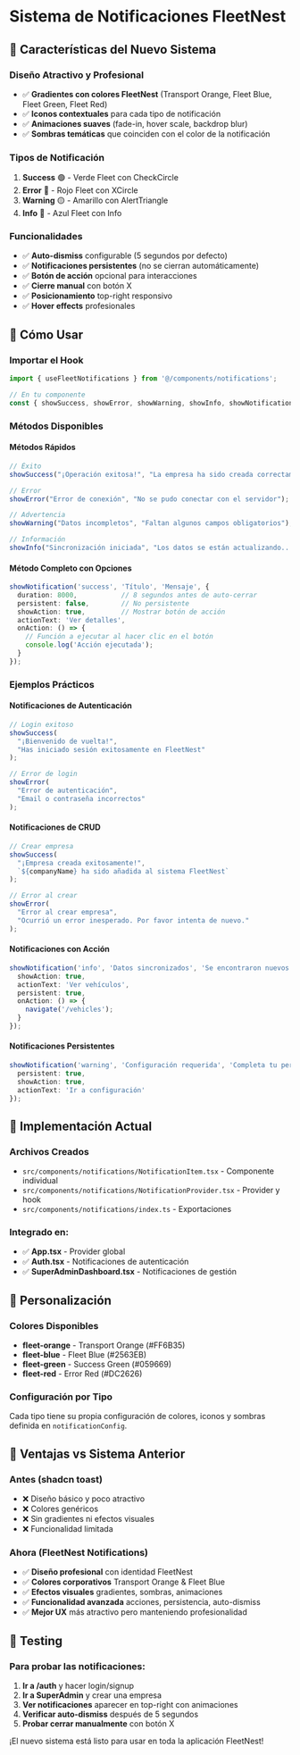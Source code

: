 # Sistema de Notificaciones FleetNest

## 🎨 **Características del Nuevo Sistema**

### **Diseño Atractivo y Profesional**
- ✅ **Gradientes con colores FleetNest** (Transport Orange, Fleet Blue, Fleet Green, Fleet Red)
- ✅ **Iconos contextuales** para cada tipo de notificación
- ✅ **Animaciones suaves** (fade-in, hover scale, backdrop blur)
- ✅ **Sombras temáticas** que coinciden con el color de la notificación

### **Tipos de Notificación**
1. **Success** 🟢 - Verde Fleet con CheckCircle
2. **Error** 🔴 - Rojo Fleet con XCircle  
3. **Warning** 🟡 - Amarillo con AlertTriangle
4. **Info** 🔵 - Azul Fleet con Info

### **Funcionalidades**
- ✅ **Auto-dismiss** configurable (5 segundos por defecto)
- ✅ **Notificaciones persistentes** (no se cierran automáticamente)
- ✅ **Botón de acción** opcional para interacciones
- ✅ **Cierre manual** con botón X
- ✅ **Posicionamiento** top-right responsivo
- ✅ **Hover effects** profesionales

## 📖 **Cómo Usar**

### **Importar el Hook**
```typescript
import { useFleetNotifications } from '@/components/notifications';

// En tu componente
const { showSuccess, showError, showWarning, showInfo, showNotification } = useFleetNotifications();
```

### **Métodos Disponibles**

#### **Métodos Rápidos**
```typescript
// Éxito
showSuccess("¡Operación exitosa!", "La empresa ha sido creada correctamente");

// Error
showError("Error de conexión", "No se pudo conectar con el servidor");

// Advertencia  
showWarning("Datos incompletos", "Faltan algunos campos obligatorios");

// Información
showInfo("Sincronización iniciada", "Los datos se están actualizando...");
```

#### **Método Completo con Opciones**
```typescript
showNotification('success', 'Título', 'Mensaje', {
  duration: 8000,           // 8 segundos antes de auto-cerrar
  persistent: false,        // No persistente
  showAction: true,         // Mostrar botón de acción
  actionText: 'Ver detalles',
  onAction: () => {
    // Función a ejecutar al hacer clic en el botón
    console.log('Acción ejecutada');
  }
});
```

### **Ejemplos Prácticos**

#### **Notificaciones de Autenticación**
```typescript
// Login exitoso
showSuccess(
  "¡Bienvenido de vuelta!",
  "Has iniciado sesión exitosamente en FleetNest"
);

// Error de login
showError(
  "Error de autenticación", 
  "Email o contraseña incorrectos"
);
```

#### **Notificaciones de CRUD**
```typescript
// Crear empresa
showSuccess(
  "¡Empresa creada exitosamente!",
  `${companyName} ha sido añadida al sistema FleetNest`
);

// Error al crear
showError(
  "Error al crear empresa",
  "Ocurrió un error inesperado. Por favor intenta de nuevo."
);
```

#### **Notificaciones con Acción**
```typescript
showNotification('info', 'Datos sincronizados', 'Se encontraron nuevos vehículos', {
  showAction: true,
  actionText: 'Ver vehículos',
  persistent: true,
  onAction: () => {
    navigate('/vehicles');
  }
});
```

#### **Notificaciones Persistentes**
```typescript
showNotification('warning', 'Configuración requerida', 'Completa tu perfil', {
  persistent: true,
  showAction: true,
  actionText: 'Ir a configuración'
});
```

## 🎯 **Implementación Actual**

### **Archivos Creados**
- `src/components/notifications/NotificationItem.tsx` - Componente individual
- `src/components/notifications/NotificationProvider.tsx` - Provider y hook
- `src/components/notifications/index.ts` - Exportaciones

### **Integrado en:**
- ✅ **App.tsx** - Provider global
- ✅ **Auth.tsx** - Notificaciones de autenticación  
- ✅ **SuperAdminDashboard.tsx** - Notificaciones de gestión

## 🎨 **Personalización**

### **Colores Disponibles**
- **fleet-orange** - Transport Orange (#FF6B35)
- **fleet-blue** - Fleet Blue (#2563EB)  
- **fleet-green** - Success Green (#059669)
- **fleet-red** - Error Red (#DC2626)

### **Configuración por Tipo**
Cada tipo tiene su propia configuración de colores, iconos y sombras definida en `notificationConfig`.

## 🚀 **Ventajas vs Sistema Anterior**

### **Antes (shadcn toast)**
- ❌ Diseño básico y poco atractivo
- ❌ Colores genéricos
- ❌ Sin gradientes ni efectos visuales
- ❌ Funcionalidad limitada

### **Ahora (FleetNest Notifications)**
- ✅ **Diseño profesional** con identidad FleetNest
- ✅ **Colores corporativos** Transport Orange & Fleet Blue
- ✅ **Efectos visuales** gradientes, sombras, animaciones
- ✅ **Funcionalidad avanzada** acciones, persistencia, auto-dismiss
- ✅ **Mejor UX** más atractivo pero manteniendo profesionalidad

## 🧪 **Testing**

### **Para probar las notificaciones:**
1. **Ir a /auth** y hacer login/signup
2. **Ir a SuperAdmin** y crear una empresa  
3. **Ver notificaciones** aparecer en top-right con animaciones
4. **Verificar auto-dismiss** después de 5 segundos
5. **Probar cerrar manualmente** con botón X

¡El nuevo sistema está listo para usar en toda la aplicación FleetNest!